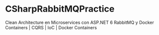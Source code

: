 # CSharpRabbitMQPractice
Clean Architecture en Microservices con ASP.NET 6 RabbitMQ y Docker Containers | CQRS | IoC | Docker Containers
